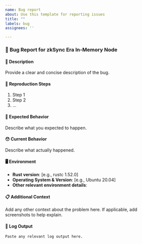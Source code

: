 ```yaml
---
name: Bug report
about: Use this template for reporting issues
title: ""
labels: bug
assignees: ''

---
```


### 🐛 Bug Report for zkSync Era In-Memory Node

#### 📝 Description

Provide a clear and concise description of the bug.

#### 🔄 Reproduction Steps

1. Step 1
2. Step 2
3. ...

#### 🤔 Expected Behavior

Describe what you expected to happen.

#### 😯 Current Behavior

Describe what actually happened.

#### 🖥️ Environment

- **Rust version**: [e.g., rustc 1.52.0]
- **Operating System & Version**: [e.g., Ubuntu 20.04]
- **Other relevant environment details**:

#### 📋 Additional Context

Add any other context about the problem here. If applicable, add screenshots to help explain.

#### 📎 Log Output

```
Paste any relevant log output here.
```
